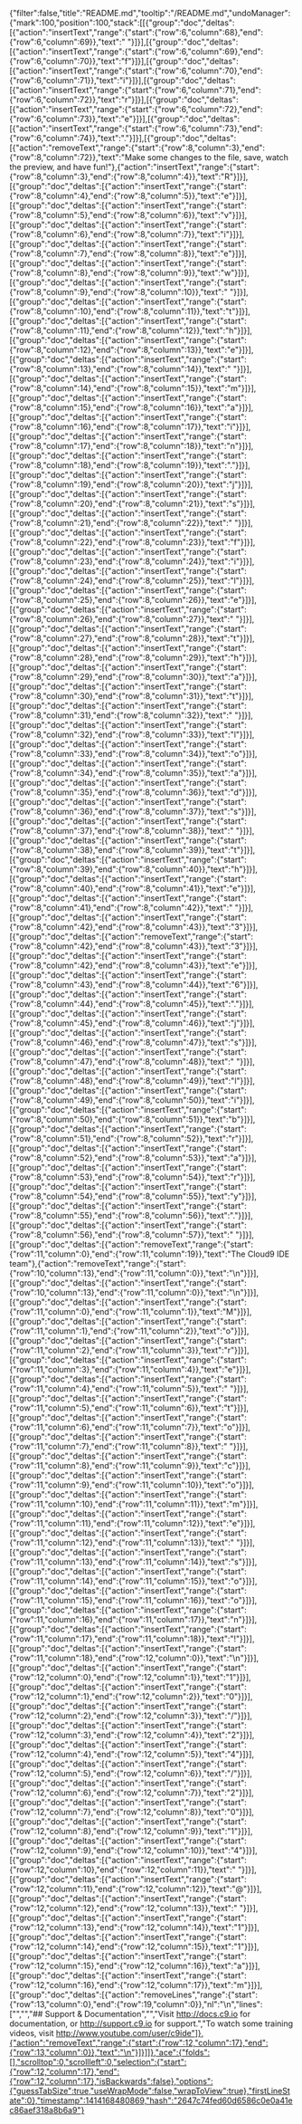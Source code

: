 {"filter":false,"title":"README.md","tooltip":"/README.md","undoManager":{"mark":100,"position":100,"stack":[[{"group":"doc","deltas":[{"action":"insertText","range":{"start":{"row":6,"column":68},"end":{"row":6,"column":69}},"text":" "}]}],[{"group":"doc","deltas":[{"action":"insertText","range":{"start":{"row":6,"column":69},"end":{"row":6,"column":70}},"text":"f"}]}],[{"group":"doc","deltas":[{"action":"insertText","range":{"start":{"row":6,"column":70},"end":{"row":6,"column":71}},"text":"i"}]}],[{"group":"doc","deltas":[{"action":"insertText","range":{"start":{"row":6,"column":71},"end":{"row":6,"column":72}},"text":"r"}]}],[{"group":"doc","deltas":[{"action":"insertText","range":{"start":{"row":6,"column":72},"end":{"row":6,"column":73}},"text":"e"}]}],[{"group":"doc","deltas":[{"action":"insertText","range":{"start":{"row":6,"column":73},"end":{"row":6,"column":74}},"text":"."}]}],[{"group":"doc","deltas":[{"action":"removeText","range":{"start":{"row":8,"column":3},"end":{"row":8,"column":72}},"text":"Make some changes to the file, save, watch the preview, and have fun!"},{"action":"insertText","range":{"start":{"row":8,"column":3},"end":{"row":8,"column":4}},"text":"R"}]}],[{"group":"doc","deltas":[{"action":"insertText","range":{"start":{"row":8,"column":4},"end":{"row":8,"column":5}},"text":"e"}]}],[{"group":"doc","deltas":[{"action":"insertText","range":{"start":{"row":8,"column":5},"end":{"row":8,"column":6}},"text":"v"}]}],[{"group":"doc","deltas":[{"action":"insertText","range":{"start":{"row":8,"column":6},"end":{"row":8,"column":7}},"text":"i"}]}],[{"group":"doc","deltas":[{"action":"insertText","range":{"start":{"row":8,"column":7},"end":{"row":8,"column":8}},"text":"e"}]}],[{"group":"doc","deltas":[{"action":"insertText","range":{"start":{"row":8,"column":8},"end":{"row":8,"column":9}},"text":"w"}]}],[{"group":"doc","deltas":[{"action":"insertText","range":{"start":{"row":8,"column":9},"end":{"row":8,"column":10}},"text":" "}]}],[{"group":"doc","deltas":[{"action":"insertText","range":{"start":{"row":8,"column":10},"end":{"row":8,"column":11}},"text":"t"}]}],[{"group":"doc","deltas":[{"action":"insertText","range":{"start":{"row":8,"column":11},"end":{"row":8,"column":12}},"text":"h"}]}],[{"group":"doc","deltas":[{"action":"insertText","range":{"start":{"row":8,"column":12},"end":{"row":8,"column":13}},"text":"e"}]}],[{"group":"doc","deltas":[{"action":"insertText","range":{"start":{"row":8,"column":13},"end":{"row":8,"column":14}},"text":" "}]}],[{"group":"doc","deltas":[{"action":"insertText","range":{"start":{"row":8,"column":14},"end":{"row":8,"column":15}},"text":"m"}]}],[{"group":"doc","deltas":[{"action":"insertText","range":{"start":{"row":8,"column":15},"end":{"row":8,"column":16}},"text":"a"}]}],[{"group":"doc","deltas":[{"action":"insertText","range":{"start":{"row":8,"column":16},"end":{"row":8,"column":17}},"text":"i"}]}],[{"group":"doc","deltas":[{"action":"insertText","range":{"start":{"row":8,"column":17},"end":{"row":8,"column":18}},"text":"n"}]}],[{"group":"doc","deltas":[{"action":"insertText","range":{"start":{"row":8,"column":18},"end":{"row":8,"column":19}},"text":"."}]}],[{"group":"doc","deltas":[{"action":"insertText","range":{"start":{"row":8,"column":19},"end":{"row":8,"column":20}},"text":"j"}]}],[{"group":"doc","deltas":[{"action":"insertText","range":{"start":{"row":8,"column":20},"end":{"row":8,"column":21}},"text":"s"}]}],[{"group":"doc","deltas":[{"action":"insertText","range":{"start":{"row":8,"column":21},"end":{"row":8,"column":22}},"text":" "}]}],[{"group":"doc","deltas":[{"action":"insertText","range":{"start":{"row":8,"column":22},"end":{"row":8,"column":23}},"text":"f"}]}],[{"group":"doc","deltas":[{"action":"insertText","range":{"start":{"row":8,"column":23},"end":{"row":8,"column":24}},"text":"i"}]}],[{"group":"doc","deltas":[{"action":"insertText","range":{"start":{"row":8,"column":24},"end":{"row":8,"column":25}},"text":"l"}]}],[{"group":"doc","deltas":[{"action":"insertText","range":{"start":{"row":8,"column":25},"end":{"row":8,"column":26}},"text":"e"}]}],[{"group":"doc","deltas":[{"action":"insertText","range":{"start":{"row":8,"column":26},"end":{"row":8,"column":27}},"text":" "}]}],[{"group":"doc","deltas":[{"action":"insertText","range":{"start":{"row":8,"column":27},"end":{"row":8,"column":28}},"text":"t"}]}],[{"group":"doc","deltas":[{"action":"insertText","range":{"start":{"row":8,"column":28},"end":{"row":8,"column":29}},"text":"h"}]}],[{"group":"doc","deltas":[{"action":"insertText","range":{"start":{"row":8,"column":29},"end":{"row":8,"column":30}},"text":"a"}]}],[{"group":"doc","deltas":[{"action":"insertText","range":{"start":{"row":8,"column":30},"end":{"row":8,"column":31}},"text":"t"}]}],[{"group":"doc","deltas":[{"action":"insertText","range":{"start":{"row":8,"column":31},"end":{"row":8,"column":32}},"text":" "}]}],[{"group":"doc","deltas":[{"action":"insertText","range":{"start":{"row":8,"column":32},"end":{"row":8,"column":33}},"text":"l"}]}],[{"group":"doc","deltas":[{"action":"insertText","range":{"start":{"row":8,"column":33},"end":{"row":8,"column":34}},"text":"o"}]}],[{"group":"doc","deltas":[{"action":"insertText","range":{"start":{"row":8,"column":34},"end":{"row":8,"column":35}},"text":"a"}]}],[{"group":"doc","deltas":[{"action":"insertText","range":{"start":{"row":8,"column":35},"end":{"row":8,"column":36}},"text":"d"}]}],[{"group":"doc","deltas":[{"action":"insertText","range":{"start":{"row":8,"column":36},"end":{"row":8,"column":37}},"text":"s"}]}],[{"group":"doc","deltas":[{"action":"insertText","range":{"start":{"row":8,"column":37},"end":{"row":8,"column":38}},"text":" "}]}],[{"group":"doc","deltas":[{"action":"insertText","range":{"start":{"row":8,"column":38},"end":{"row":8,"column":39}},"text":"t"}]}],[{"group":"doc","deltas":[{"action":"insertText","range":{"start":{"row":8,"column":39},"end":{"row":8,"column":40}},"text":"h"}]}],[{"group":"doc","deltas":[{"action":"insertText","range":{"start":{"row":8,"column":40},"end":{"row":8,"column":41}},"text":"e"}]}],[{"group":"doc","deltas":[{"action":"insertText","range":{"start":{"row":8,"column":41},"end":{"row":8,"column":42}},"text":" "}]}],[{"group":"doc","deltas":[{"action":"insertText","range":{"start":{"row":8,"column":42},"end":{"row":8,"column":43}},"text":"3"}]}],[{"group":"doc","deltas":[{"action":"removeText","range":{"start":{"row":8,"column":42},"end":{"row":8,"column":43}},"text":"3"}]}],[{"group":"doc","deltas":[{"action":"insertText","range":{"start":{"row":8,"column":42},"end":{"row":8,"column":43}},"text":"e"}]}],[{"group":"doc","deltas":[{"action":"insertText","range":{"start":{"row":8,"column":43},"end":{"row":8,"column":44}},"text":"6"}]}],[{"group":"doc","deltas":[{"action":"insertText","range":{"start":{"row":8,"column":44},"end":{"row":8,"column":45}},"text":"."}]}],[{"group":"doc","deltas":[{"action":"insertText","range":{"start":{"row":8,"column":45},"end":{"row":8,"column":46}},"text":"j"}]}],[{"group":"doc","deltas":[{"action":"insertText","range":{"start":{"row":8,"column":46},"end":{"row":8,"column":47}},"text":"s"}]}],[{"group":"doc","deltas":[{"action":"insertText","range":{"start":{"row":8,"column":47},"end":{"row":8,"column":48}},"text":" "}]}],[{"group":"doc","deltas":[{"action":"insertText","range":{"start":{"row":8,"column":48},"end":{"row":8,"column":49}},"text":"l"}]}],[{"group":"doc","deltas":[{"action":"insertText","range":{"start":{"row":8,"column":49},"end":{"row":8,"column":50}},"text":"i"}]}],[{"group":"doc","deltas":[{"action":"insertText","range":{"start":{"row":8,"column":50},"end":{"row":8,"column":51}},"text":"b"}]}],[{"group":"doc","deltas":[{"action":"insertText","range":{"start":{"row":8,"column":51},"end":{"row":8,"column":52}},"text":"r"}]}],[{"group":"doc","deltas":[{"action":"insertText","range":{"start":{"row":8,"column":52},"end":{"row":8,"column":53}},"text":"a"}]}],[{"group":"doc","deltas":[{"action":"insertText","range":{"start":{"row":8,"column":53},"end":{"row":8,"column":54}},"text":"r"}]}],[{"group":"doc","deltas":[{"action":"insertText","range":{"start":{"row":8,"column":54},"end":{"row":8,"column":55}},"text":"y"}]}],[{"group":"doc","deltas":[{"action":"insertText","range":{"start":{"row":8,"column":55},"end":{"row":8,"column":56}},"text":"."}]}],[{"group":"doc","deltas":[{"action":"insertText","range":{"start":{"row":8,"column":56},"end":{"row":8,"column":57}},"text":" "}]}],[{"group":"doc","deltas":[{"action":"removeText","range":{"start":{"row":11,"column":0},"end":{"row":11,"column":19}},"text":"The Cloud9 IDE team"},{"action":"removeText","range":{"start":{"row":10,"column":13},"end":{"row":11,"column":0}},"text":"\n"}]}],[{"group":"doc","deltas":[{"action":"insertText","range":{"start":{"row":10,"column":13},"end":{"row":11,"column":0}},"text":"\n"}]}],[{"group":"doc","deltas":[{"action":"insertText","range":{"start":{"row":11,"column":0},"end":{"row":11,"column":1}},"text":"M"}]}],[{"group":"doc","deltas":[{"action":"insertText","range":{"start":{"row":11,"column":1},"end":{"row":11,"column":2}},"text":"o"}]}],[{"group":"doc","deltas":[{"action":"insertText","range":{"start":{"row":11,"column":2},"end":{"row":11,"column":3}},"text":"r"}]}],[{"group":"doc","deltas":[{"action":"insertText","range":{"start":{"row":11,"column":3},"end":{"row":11,"column":4}},"text":"e"}]}],[{"group":"doc","deltas":[{"action":"insertText","range":{"start":{"row":11,"column":4},"end":{"row":11,"column":5}},"text":" "}]}],[{"group":"doc","deltas":[{"action":"insertText","range":{"start":{"row":11,"column":5},"end":{"row":11,"column":6}},"text":"t"}]}],[{"group":"doc","deltas":[{"action":"insertText","range":{"start":{"row":11,"column":6},"end":{"row":11,"column":7}},"text":"o"}]}],[{"group":"doc","deltas":[{"action":"insertText","range":{"start":{"row":11,"column":7},"end":{"row":11,"column":8}},"text":" "}]}],[{"group":"doc","deltas":[{"action":"insertText","range":{"start":{"row":11,"column":8},"end":{"row":11,"column":9}},"text":"c"}]}],[{"group":"doc","deltas":[{"action":"insertText","range":{"start":{"row":11,"column":9},"end":{"row":11,"column":10}},"text":"o"}]}],[{"group":"doc","deltas":[{"action":"insertText","range":{"start":{"row":11,"column":10},"end":{"row":11,"column":11}},"text":"m"}]}],[{"group":"doc","deltas":[{"action":"insertText","range":{"start":{"row":11,"column":11},"end":{"row":11,"column":12}},"text":"e"}]}],[{"group":"doc","deltas":[{"action":"insertText","range":{"start":{"row":11,"column":12},"end":{"row":11,"column":13}},"text":" "}]}],[{"group":"doc","deltas":[{"action":"insertText","range":{"start":{"row":11,"column":13},"end":{"row":11,"column":14}},"text":"s"}]}],[{"group":"doc","deltas":[{"action":"insertText","range":{"start":{"row":11,"column":14},"end":{"row":11,"column":15}},"text":"o"}]}],[{"group":"doc","deltas":[{"action":"insertText","range":{"start":{"row":11,"column":15},"end":{"row":11,"column":16}},"text":"o"}]}],[{"group":"doc","deltas":[{"action":"insertText","range":{"start":{"row":11,"column":16},"end":{"row":11,"column":17}},"text":"n"}]}],[{"group":"doc","deltas":[{"action":"insertText","range":{"start":{"row":11,"column":17},"end":{"row":11,"column":18}},"text":"!"}]}],[{"group":"doc","deltas":[{"action":"insertText","range":{"start":{"row":11,"column":18},"end":{"row":12,"column":0}},"text":"\n"}]}],[{"group":"doc","deltas":[{"action":"insertText","range":{"start":{"row":12,"column":0},"end":{"row":12,"column":1}},"text":"1"}]}],[{"group":"doc","deltas":[{"action":"insertText","range":{"start":{"row":12,"column":1},"end":{"row":12,"column":2}},"text":"0"}]}],[{"group":"doc","deltas":[{"action":"insertText","range":{"start":{"row":12,"column":2},"end":{"row":12,"column":3}},"text":"/"}]}],[{"group":"doc","deltas":[{"action":"insertText","range":{"start":{"row":12,"column":3},"end":{"row":12,"column":4}},"text":"2"}]}],[{"group":"doc","deltas":[{"action":"insertText","range":{"start":{"row":12,"column":4},"end":{"row":12,"column":5}},"text":"4"}]}],[{"group":"doc","deltas":[{"action":"insertText","range":{"start":{"row":12,"column":5},"end":{"row":12,"column":6}},"text":"/"}]}],[{"group":"doc","deltas":[{"action":"insertText","range":{"start":{"row":12,"column":6},"end":{"row":12,"column":7}},"text":"2"}]}],[{"group":"doc","deltas":[{"action":"insertText","range":{"start":{"row":12,"column":7},"end":{"row":12,"column":8}},"text":"0"}]}],[{"group":"doc","deltas":[{"action":"insertText","range":{"start":{"row":12,"column":8},"end":{"row":12,"column":9}},"text":"1"}]}],[{"group":"doc","deltas":[{"action":"insertText","range":{"start":{"row":12,"column":9},"end":{"row":12,"column":10}},"text":"4"}]}],[{"group":"doc","deltas":[{"action":"insertText","range":{"start":{"row":12,"column":10},"end":{"row":12,"column":11}},"text":" "}]}],[{"group":"doc","deltas":[{"action":"insertText","range":{"start":{"row":12,"column":11},"end":{"row":12,"column":12}},"text":"@"}]}],[{"group":"doc","deltas":[{"action":"insertText","range":{"start":{"row":12,"column":12},"end":{"row":12,"column":13}},"text":" "}]}],[{"group":"doc","deltas":[{"action":"insertText","range":{"start":{"row":12,"column":13},"end":{"row":12,"column":14}},"text":"1"}]}],[{"group":"doc","deltas":[{"action":"insertText","range":{"start":{"row":12,"column":14},"end":{"row":12,"column":15}},"text":"1"}]}],[{"group":"doc","deltas":[{"action":"insertText","range":{"start":{"row":12,"column":15},"end":{"row":12,"column":16}},"text":"a"}]}],[{"group":"doc","deltas":[{"action":"insertText","range":{"start":{"row":12,"column":16},"end":{"row":12,"column":17}},"text":"m"}]}],[{"group":"doc","deltas":[{"action":"removeLines","range":{"start":{"row":13,"column":0},"end":{"row":19,"column":0}},"nl":"\n","lines":["","","## Support & Documentation","","Visit http://docs.c9.io for documentation, or http://support.c9.io for support.","To watch some training videos, visit http://www.youtube.com/user/c9ide"]},{"action":"removeText","range":{"start":{"row":12,"column":17},"end":{"row":13,"column":0}},"text":"\n"}]}]]},"ace":{"folds":[],"scrolltop":0,"scrollleft":0,"selection":{"start":{"row":12,"column":17},"end":{"row":12,"column":17},"isBackwards":false},"options":{"guessTabSize":true,"useWrapMode":false,"wrapToView":true},"firstLineState":0},"timestamp":1414168480869,"hash":"2647c74fed60d6586c0e0a41ec86aef318a8b6a9"}
